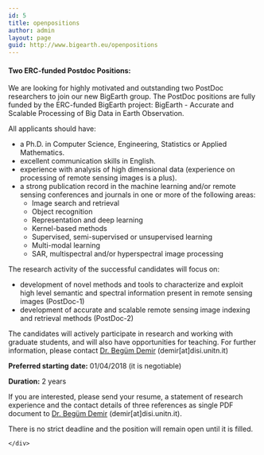 ```yaml
---
id: 5
title: openpositions
author: admin
layout: page
guid: http://www.bigearth.eu/openpositions
---
```

<div class="bg-faded p-4 my-4">
	<div class="bg-faded p-4 my-4">

<h4>Two ERC-funded Postdoc Positions:</h4>

<p>We are looking for highly motivated and outstanding two PostDoc researchers to join our new BigEarth group. The PostDoc positions are fully funded by the ERC-funded BigEarth project: BigEarth - Accurate and Scalable Processing of Big Data in Earth Observation.</p> 

<p>All applicants should have:
	<ul>
		<li>a Ph.D. in Computer Science, Engineering, Statistics or Applied Mathematics.</li>
		<li>excellent communication skills in English.</li>
		<li>experience with analysis of high dimensional data (experience on processing of remote sensing images is a plus).</li>
		<li>a strong publication record in the machine learning and/or remote sensing conferences and journals in one or more of the following areas:
			<ul>
				<li>Image search and retrieval</li> 
				<li>Object recognition</li>
				<li>Representation and deep learning</li>
				<li>Kernel-based methods</li>
				<li>Supervised, semi-supervised or unsupervised learning</li>
				<li>Multi-modal learning</li>
				<li>SAR, multispectral and/or hyperspectral image processing</li>
			</ul>
		</li>
	</ul>
</p>
<p>
The research activity of the successful candidates will focus on: 
	<ul>
		<li>development of novel methods and tools to characterize and exploit high level semantic and spectral information present in remote sensing images (PostDoc-1)</li>
		<li>development of accurate and scalable remote sensing image indexing and retrieval methods (PostDoc-2)</li>
	</ul>
</p>

<p>The candidates will actively participate in research and working with graduate students, and will also have opportunities for teaching. For further information, please contact <a href="http://www.begumdemir.com" target="_blank">Dr. Begüm Demir</a> (demir[at]disi.unitn.it)</p>

<p><strong>Preferred starting date:</strong> 01/04/2018 (it is negotiable)</p>

<p><strong>Duration:</strong> 2 years</p>

<p>If you are interested, please send your resume, a statement of research experience and the contact details of three references as single PDF document to <a href="http://www.begumdemir.com" target="_blank">Dr. Begüm Demir</a> (demir[at]disi.unitn.it).</p>

<p class="text-underline">There is no strict deadline and the position will remain open until it is filled.</p>

    </div>
</div>
